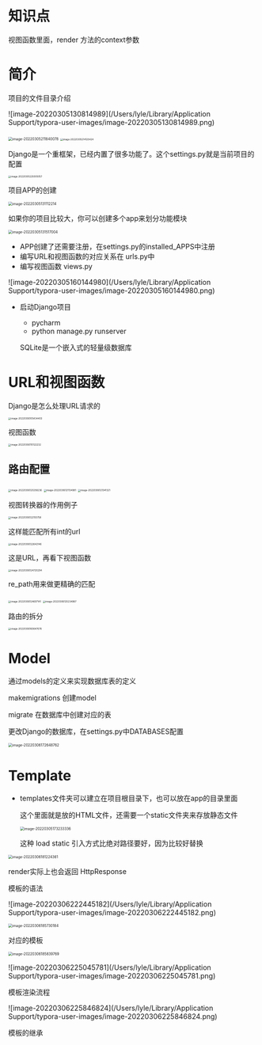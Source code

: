 

# 知识点



视图函数里面，render 方法的context参数







# 简介

项目的文件目录介绍

![image-20220305130814989](/Users/lyle/Library/Application Support/typora-user-images/image-20220305130814989.png)

<img src="/Users/lyle/Library/Application Support/typora-user-images/image-20220305211840078.png" alt="image-20220305211840078" style="zoom:50%;" />

<img src="/Users/lyle/Library/Application Support/typora-user-images/image-20220305214125424.png" alt="image-20220305214125424" style="zoom: 33%;" />

Django是一个重框架，已经内置了很多功能了。这个settings.py就是当前项目的配置

<img src="/Users/lyle/Library/Application Support/typora-user-images/image-20220305225005057.png" alt="image-20220305225005057" style="zoom: 33%;" />





项目APP的创建

<img src="/Users/lyle/Library/Application Support/typora-user-images/image-20220305131112214.png" alt="image-20220305131112214" style="zoom:50%;" />

如果你的项目比较大，你可以创建多个app来划分功能模块



<img src="/Users/lyle/Library/Application Support/typora-user-images/image-20220305131517004.png" alt="image-20220305131517004" style="zoom:50%;" />





- APP创建了还需要注册，在settings.py的installed_APPS中注册
- 编写URL和视图函数的对应关系在 urls.py中
- 编写视图函数 views.py

![image-20220305160144980](/Users/lyle/Library/Application Support/typora-user-images/image-20220305160144980.png)

- 启动Django项目

  - pycharm
  - python manage.py runserver

  

  SQLite是一个嵌入式的轻量级数据库

  

  

  

# URL和视图函数

Django是怎么处理URL请求的

<img src="/Users/lyle/Library/Application Support/typora-user-images/image-20220306105434403.png" alt="image-20220306105434403" style="zoom:33%;" />

视图函数

<img src="/Users/lyle/Library/Application Support/typora-user-images/image-20220306110122232.png" alt="image-20220306110122232" style="zoom: 33%;" />



## 路由配置

<img src="/Users/lyle/Library/Application Support/typora-user-images/image-20220306120258236.png" alt="image-20220306120258236" style="zoom: 33%;" />



<img src="/Users/lyle/Library/Application Support/typora-user-images/image-20220306121134981.png" alt="image-20220306121134981" style="zoom: 33%;" />

<img src="/Users/lyle/Library/Application Support/typora-user-images/image-20220306121341321.png" alt="image-20220306121341321" style="zoom:33%;" />

视图转换器的作用例子

<img src="/Users/lyle/Library/Application Support/typora-user-images/image-20220306122155758.png" alt="image-20220306122155758" style="zoom: 33%;" />

这样能匹配所有int的url

<img src="/Users/lyle/Library/Application Support/typora-user-images/image-20220306122642146.png" alt="image-20220306122642146" style="zoom: 33%;" />

这是URL，再看下视图函数

<img src="/Users/lyle/Library/Application Support/typora-user-images/image-20220306124720294.png" alt="image-20220306124720294" style="zoom:33%;" />

re_path用来做更精确的匹配

<img src="/Users/lyle/Library/Application Support/typora-user-images/image-20220306124607141.png" alt="image-20220306124607141" style="zoom: 33%;" />

<img src="/Users/lyle/Library/Application Support/typora-user-images/image-20220306125234987.png" alt="image-20220306125234987" style="zoom: 33%;" />



路由的拆分

<img src="/Users/lyle/Library/Application Support/typora-user-images/image-20220306160647676.png" alt="image-20220306160647676" style="zoom: 33%;" />





# Model



通过models的定义来实现数据库表的定义

makemigrations 创建model

migrate 在数据库中创建对应的表



更改Django的数据库，在settings.py中DATABASES配置

<img src="/Users/lyle/Library/Application Support/typora-user-images/image-20220306172648762.png" alt="image-20220306172648762" style="zoom:50%;" />





# Template

- templates文件夹可以建立在项目根目录下，也可以放在app的目录里面

  

  这个里面就是放的HTML文件，还需要一个static文件夹来存放静态文件

  <img src="/Users/lyle/Library/Application Support/typora-user-images/image-20220305173233336.png" alt="image-20220305173233336" style="zoom: 50%;" />

  这种 load static 引入方式比绝对路径要好，因为比较好替换



<img src="/Users/lyle/Library/Application Support/typora-user-images/image-20220306181224361.png" alt="image-20220306181224361" style="zoom:50%;" />

render实际上也会返回 HttpResponse



模板的语法

![image-20220306222445182](/Users/lyle/Library/Application Support/typora-user-images/image-20220306222445182.png)

<img src="/Users/lyle/Library/Application Support/typora-user-images/image-20220306185730184.png" alt="image-20220306185730184" style="zoom:50%;" />

对应的模板

<img src="/Users/lyle/Library/Application Support/typora-user-images/image-20220306185839769.png" alt="image-20220306185839769" style="zoom:50%;" />

![image-20220306225045781](/Users/lyle/Library/Application Support/typora-user-images/image-20220306225045781.png)



模板渲染流程

![image-20220306225846824](/Users/lyle/Library/Application Support/typora-user-images/image-20220306225846824.png)





















模板的继承



















